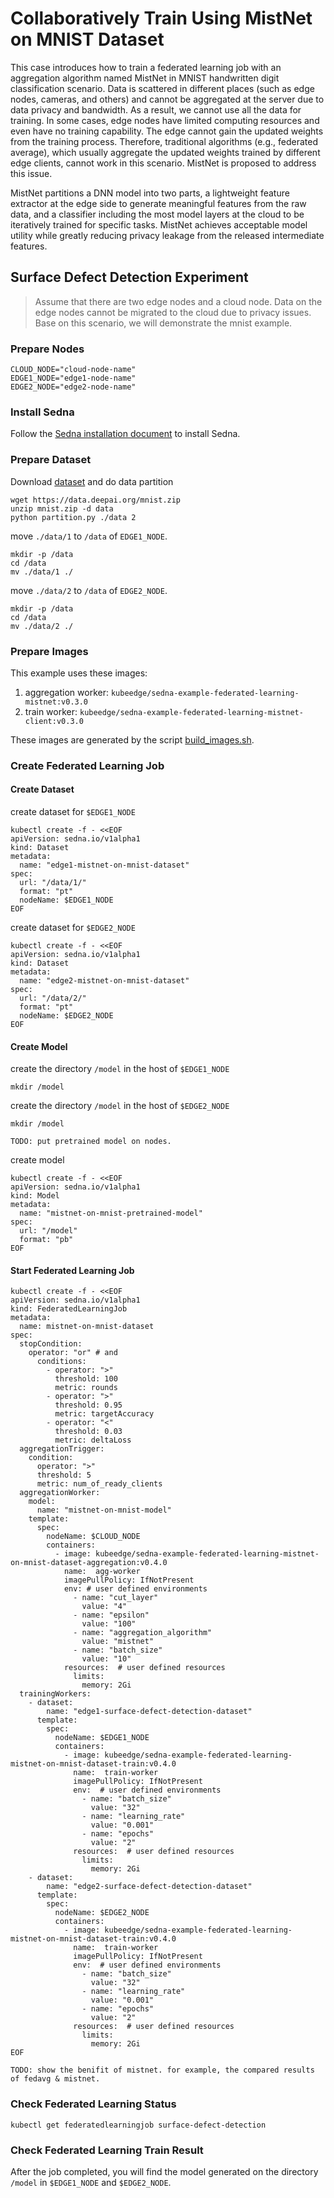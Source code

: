 # Collaboratively Train Using MistNet on MNIST Dataset
This case introduces how to train a federated learning job with an aggregation algorithm named MistNet in MNIST handwritten digit classification scenario. Data is scattered in different places (such as edge nodes, cameras, and others) and cannot be aggregated at the server due to data privacy and bandwidth. As a result, we cannot use all the data for training. In some cases, edge nodes have limited computing resources and even have no training capability. The edge cannot gain the updated weights from the training process. Therefore, traditional algorithms (e.g., federated average), which usually aggregate the updated weights trained by different edge clients, cannot work in this scenario. MistNet is proposed to address this issue. 

 MistNet partitions a DNN model into two parts, a lightweight feature extractor at the edge side to generate meaningful features from the raw data, and a classifier including the most model layers at the cloud to be iteratively trained for specific tasks. MistNet achieves acceptable model utility while greatly reducing privacy leakage from the released intermediate features. 
 



## Surface Defect Detection Experiment
> Assume that there are two edge nodes and a cloud node. Data on the edge nodes cannot be migrated to the cloud due to privacy issues.
> Base on this scenario, we will demonstrate the mnist example.

### Prepare Nodes
```
CLOUD_NODE="cloud-node-name"
EDGE1_NODE="edge1-node-name"
EDGE2_NODE="edge2-node-name"
```

### Install Sedna

Follow the [Sedna installation document](/docs/setup/install.md) to install Sedna.
 
### Prepare Dataset

Download [dataset](https://data.deepai.org/mnist.zip) and do data partition
```
wget https://data.deepai.org/mnist.zip
unzip mnist.zip -d data
python partition.py ./data 2
```

move ```./data/1``` to `/data` of ```EDGE1_NODE```.  
```
mkdir -p /data
cd /data
mv ./data/1 ./
```

move ```./data/2``` to `/data` of ```EDGE2_NODE```.
```
mkdir -p /data
cd /data
mv ./data/2 ./
```

### Prepare Images
This example uses these images:
1. aggregation worker: ```kubeedge/sedna-example-federated-learning-mistnet:v0.3.0```
2. train worker: ```kubeedge/sedna-example-federated-learning-mistnet-client:v0.3.0```

These images are generated by the script [build_images.sh](/examples/build_image.sh).

### Create Federated Learning Job 

#### Create Dataset

create dataset for `$EDGE1_NODE`
```n
kubectl create -f - <<EOF
apiVersion: sedna.io/v1alpha1
kind: Dataset
metadata:
  name: "edge1-mistnet-on-mnist-dataset"
spec:
  url: "/data/1/"
  format: "pt"
  nodeName: $EDGE1_NODE
EOF
```

create dataset for `$EDGE2_NODE`
```
kubectl create -f - <<EOF
apiVersion: sedna.io/v1alpha1
kind: Dataset
metadata:
  name: "edge2-mistnet-on-mnist-dataset"
spec:
  url: "/data/2/"
  format: "pt"
  nodeName: $EDGE2_NODE
EOF
```

#### Create Model

create the directory `/model` in the host of `$EDGE1_NODE`
```
mkdir /model
```
create the directory `/model` in the host of `$EDGE2_NODE`
```
mkdir /model
```

```
TODO: put pretrained model on nodes.
```

create model
```
kubectl create -f - <<EOF
apiVersion: sedna.io/v1alpha1
kind: Model
metadata:
  name: "mistnet-on-mnist-pretrained-model"
spec:
  url: "/model"
  format: "pb"
EOF
```

#### Start Federated Learning Job

```
kubectl create -f - <<EOF
apiVersion: sedna.io/v1alpha1
kind: FederatedLearningJob
metadata:
  name: mistnet-on-mnist-dataset
spec:
  stopCondition:
    operator: "or" # and
      conditions:
        - operator: ">"
          threshold: 100
          metric: rounds
        - operator: ">"
          threshold: 0.95
          metric: targetAccuracy
        - operator: "<"
          threshold: 0.03
          metric: deltaLoss
  aggregationTrigger:
    condition:
      operator: ">"
      threshold: 5
      metric: num_of_ready_clients
  aggregationWorker:
    model:
      name: "mistnet-on-mnist-model"
    template:
      spec:
        nodeName: $CLOUD_NODE
        containers:
          - image: kubeedge/sedna-example-federated-learning-mistnet-on-mnist-dataset-aggregation:v0.4.0
            name:  agg-worker
            imagePullPolicy: IfNotPresent
            env: # user defined environments
              - name: "cut_layer"
                value: "4"
              - name: "epsilon"
                value: "100"
              - name: "aggregation_algorithm"
                value: "mistnet"
              - name: "batch_size"
                value: "10"
            resources:  # user defined resources
              limits:
                memory: 2Gi
  trainingWorkers:
    - dataset:
        name: "edge1-surface-defect-detection-dataset"
      template:
        spec:
          nodeName: $EDGE1_NODE
          containers:
            - image: kubeedge/sedna-example-federated-learning-mistnet-on-mnist-dataset-train:v0.4.0
              name:  train-worker
              imagePullPolicy: IfNotPresent
              env:  # user defined environments
                - name: "batch_size"
                  value: "32"
                - name: "learning_rate"
                  value: "0.001"
                - name: "epochs"
                  value: "2"
              resources:  # user defined resources
                limits:
                  memory: 2Gi
    - dataset:
        name: "edge2-surface-defect-detection-dataset"
      template:
        spec:
          nodeName: $EDGE2_NODE
          containers:
            - image: kubeedge/sedna-example-federated-learning-mistnet-on-mnist-dataset-train:v0.4.0
              name:  train-worker
              imagePullPolicy: IfNotPresent
              env:  # user defined environments
                - name: "batch_size"
                  value: "32"
                - name: "learning_rate"
                  value: "0.001"
                - name: "epochs"
                  value: "2"
              resources:  # user defined resources
                limits:
                  memory: 2Gi
EOF
```

```
TODO: show the benifit of mistnet. for example, the compared results of fedavg & mistnet.

```

### Check Federated Learning Status

```
kubectl get federatedlearningjob surface-defect-detection
```

### Check Federated Learning Train Result
After the job completed, you will find the model generated on the directory `/model` in `$EDGE1_NODE` and `$EDGE2_NODE`.
